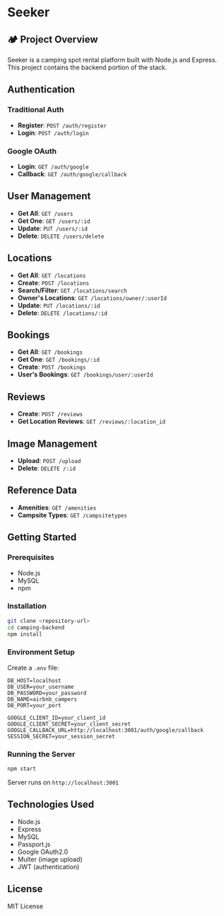 # Seeker

## 🏕 Project Overview
Seeker is a camping spot rental platform built with Node.js and Express. This project contains the backend portion of the stack. 

## Authentication
### Traditional Auth
- **Register**: `POST /auth/register`
- **Login**: `POST /auth/login`

### Google OAuth
- **Login**: `GET /auth/google`
- **Callback**: `GET /auth/google/callback`

## User Management
- **Get All**: `GET /users`
- **Get One**: `GET /users/:id`
- **Update**: `PUT /users/:id`
- **Delete**: `DELETE /users/delete`

## Locations
- **Get All**: `GET /locations`
- **Create**: `POST /locations`
- **Search/Filter**: `GET /locations/search`
- **Owner's Locations**: `GET /locations/owner/:userId`
- **Update**: `PUT /locations/:id`
- **Delete**: `DELETE /locations/:id`

## Bookings
- **Get All**: `GET /bookings`
- **Get One**: `GET /bookings/:id`
- **Create**: `POST /bookings`
- **User's Bookings**: `GET /bookings/user/:userId`

## Reviews
- **Create**: `POST /reviews`
- **Get Location Reviews**: `GET /reviews/:location_id`

## Image Management
- **Upload**: `POST /upload`
- **Delete**: `DELETE /:id`

## Reference Data
- **Amenities**: `GET /amenities`
- **Campsite Types**: `GET /campsitetypes`

## Getting Started

### Prerequisites
- Node.js
- MySQL
- npm

### Installation
```bash
git clone <repository-url>
cd camping-backend
npm install
```

### Environment Setup
Create a `.env` file:
```env
DB_HOST=localhost
DB_USER=your_username
DB_PASSWORD=your_password
DB_NAME=airbnb_campers
DB_PORT=your_port

GOOGLE_CLIENT_ID=your_client_id
GOOGLE_CLIENT_SECRET=your_client_secret
GOOGLE_CALLBACK_URL=http://localhost:3001/auth/google/callback
SESSION_SECRET=your_session_secret
```

### Running the Server
```bash
npm start
```
Server runs on `http://localhost:3001`

## Technologies Used
- Node.js
- Express
- MySQL
- Passport.js
- Google OAuth2.0
- Multer (image upload)
- JWT (authentication)

## License
MIT License
